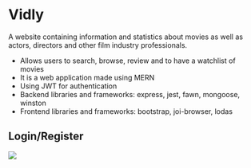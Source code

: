 # Vidly

A website containing information and statistics about movies as well as actors, directors and other film industry professionals.
- Allows users to search, browse, review and to have a watchlist of movies
- It is a web application made using MERN
- Using JWT for authentication
- Backend libraries and frameworks: express, jest, fawn, mongoose, winston
- Frontend libraries and frameworks: bootstrap, joi-browser, lodas

## Login/Register

![](https://github.com/AndreiBilboreanu/Vidly/blob/main/demo/login-register.gif)
